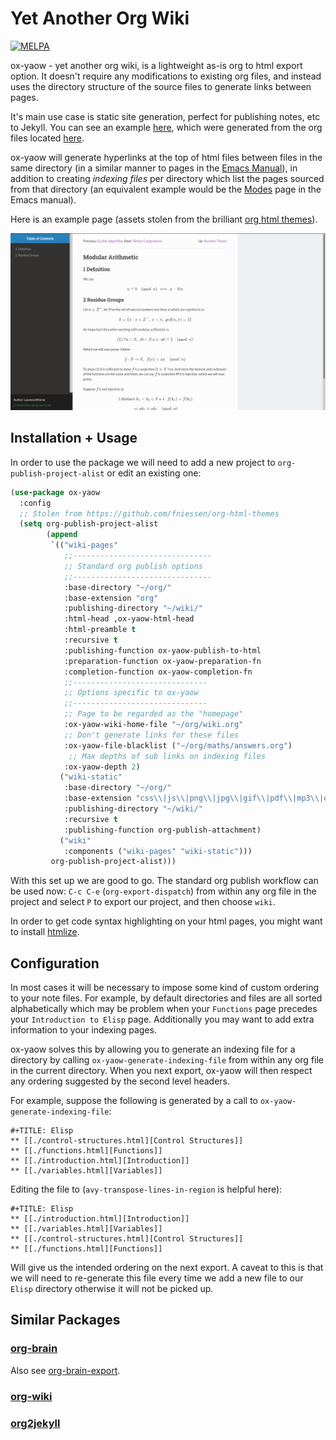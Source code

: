 # Yet Another Org Wiki
[![MELPA](https://melpa.org/packages/ox-yaow-badge.svg)](https://melpa.org/#/ox-yaow)

ox-yaow - yet another org wiki, is a lightweight as-is org to html export option. It doesn't require any modifications to existing org files, and instead uses the directory structure of the source files to generate links between pages.

It's main use case is static site generation, perfect for publishing notes, etc to Jekyll. You can see an example [here](https://laurencewarne.github.io/wiki/wiki.html), which were generated from the org files located [here](https://github.com/LaurenceWarne/org-files).

ox-yaow will generate hyperlinks at the top of html files between files in the same directory (in a similar manner to pages in the [Emacs Manual](https://www.gnu.org/software/emacs/manual/html_node/emacs/index.html)), in addition to creating *indexing files* per directory which list the pages sourced from that directory (an equivalent example would be the [Modes](https://www.gnu.org/software/emacs/manual/html_node/emacs/Modes.html#Modes) page in the Emacs manual).

Here is an example page (assets stolen from the brilliant [org html themes](https://github.com/fniessen/org-html-themes)).

![ox-yaow example](assets/ox-yaow-example.png)

## Installation + Usage

In order to use the package we will need to add a new project to ```org-publish-project-alist``` or edit an existing one:

```lisp
(use-package ox-yaow
  :config
  ;; Stolen from https://github.com/fniessen/org-html-themes
  (setq org-publish-project-alist
        (append
         `(("wiki-pages"
            ;;-------------------------------
            ;; Standard org publish options
            ;;-------------------------------
            :base-directory "~/org/"
            :base-extension "org"
            :publishing-directory "~/wiki/"
            :html-head ,ox-yaow-html-head
            :html-preamble t
            :recursive t
            :publishing-function ox-yaow-publish-to-html
            :preparation-function ox-yaow-preparation-fn
            :completion-function ox-yaow-completion-fn
            ;;------------------------------
            ;; Options specific to ox-yaow
            ;;------------------------------
            ;; Page to be regarded as the "homepage"
            :ox-yaow-wiki-home-file "~/org/wiki.org"
            ;; Don't generate links for these files
            :ox-yaow-file-blacklist ("~/org/maths/answers.org")
             ;; Max depths of sub links on indexing files
            :ox-yaow-depth 2)
           ("wiki-static"
            :base-directory "~/org/"
            :base-extension "css\\|js\\|png\\|jpg\\|gif\\|pdf\\|mp3\\|ogg\\|swf"
            :publishing-directory "~/wiki/"
            :recursive t
            :publishing-function org-publish-attachment)
           ("wiki"
            :components ("wiki-pages" "wiki-static")))
         org-publish-project-alist)))
```

With this set up we are good to go. The standard org publish workflow can be used now: ```C-c C-e``` (```org-export-dispatch```) from within any org file in the project and select ```P``` to export our project, and then choose `wiki`.

In order to get code syntax highlighting on your html pages, you might want to install [htmlize](https://github.com/hniksic/emacs-htmlize).

## Configuration

In most cases it will be necessary to impose some kind of custom ordering to your note files. For example, by default directories and files are all sorted alphabetically which may be problem when your ```Functions``` page precedes your ```Introduction to Elisp``` page. Additionally you may want to add extra information to your indexing pages.

ox-yaow solves this by allowing you to generate an indexing file for a directory by calling ```ox-yaow-generate-indexing-file``` from within any org file in the current directory. When you next export, ox-yaow will then respect any ordering suggested by the second level headers.

For example, suppose the following is generated by a call to ```ox-yaow-generate-indexing-file```:

```
#+TITLE: Elisp
** [[./control-structures.html][Control Structures]]
** [[./functions.html][Functions]]
** [[./introduction.html][Introduction]]
** [[./variables.html][Variables]]
```

Editing the file to (`avy-transpose-lines-in-region` is helpful here):

```
#+TITLE: Elisp
** [[./introduction.html][Introduction]]
** [[./variables.html][Variables]]
** [[./control-structures.html][Control Structures]]
** [[./functions.html][Functions]]
```

Will give us the intended ordering on the next export.  A caveat to this is that we will need to re-generate this file every time we add a new file to our `Elisp` directory otherwise it will not be picked up.

## Similar Packages

### [org-brain](https://github.com/Kungsgeten/org-brain)

Also see [org-brain-export](https://github.com/Kungsgeten/org-brain-export).

### [org-wiki](https://github.com/caiorss/org-wiki)

### [org2jekyll](https://github.com/ardumont/org2jekyll)
